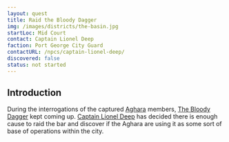 ```yaml
---
layout: quest
title: Raid the Bloody Dagger
img: /images/districts/the-basin.jpg
startLoc: Mid Court
contact: Captain Lionel Deep
faction: Port George City Guard
contactURL: /npcs/captain-lionel-deep/
discovered: false
status: not started
---
```

## Introduction
During the interrogations of the captured [Aghara]({{site.baseurl}}/factions/aghara/) members, [The Bloody Dagger]({{site.baseurl}}/stores/the-bloody-dagger/) kept coming up. [Captain Lionel Deep]({{site.baseurl}}/npcs/captain-lionel-deep/) has decided there is enough cause to raid the bar and discover if the Aghara are using it as some sort of base of operations within the city.
